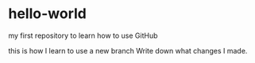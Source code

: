 # hello-world
my first repository to learn how to use GitHub

this is how I learn to use a new branch
Write down what changes I made.
